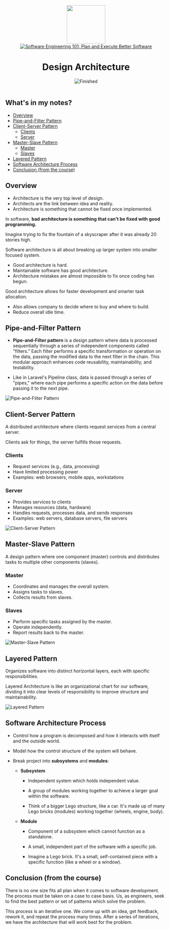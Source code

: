 
<div>
<div id="icon" align="center">
<img src="https://media3.giphy.com/media/v1.Y2lkPTc5MGI3NjExM3ZseHp6MDVnZTRheGNndnJ4eXlmYTI0ZHhidnY0b2R4MnU1enRlbSZlcD12MV9pbnRlcm5hbF9naWZfYnlfaWQmY3Q9cw/JWy2zBSXQ55W5Jh00D/giphy.gif" width="120"/>
</div>
<div id="title" align="center">
<a href="https://www.udemy.com/course/software-engineering-101/">
<img src="https://img.shields.io/badge/Software Engineering 101: Plan and Execute Better Software-white?logo=udemy&style=for-the-badge&color=D2CBCB" alt="Software Engineering 101: Plan and Execute Better Software" />
</a>
<h1>Design Architecture</h1>
</div>
</div>
<div align="center">
<img src="https://img.shields.io/badge/Finished-2025--01--25-white?labelColor=2A6041&color=B6EFD4" alt="Finished" />
<br />
<br />
</div>

## What's in my notes?

- [Overview](#overview)
- [Pipe-and-Filter Pattern](#pipe-and-filter-pattern)
- [Client-Server Pattern](#client-server-pattern)
	- [Clients](#clients)
	- [Server](#server)
- [Master-Slave Pattern](#master-slave-pattern)
	- [Master](#master)
	- [Slaves](#slaves)
- [Layered Pattern](#layered-pattern)
- [Software Architecture Process](#software-architecture-process)
- [Conclusion (from the course)](#conclusion-from-the-course)

## Overview

- Architecture is the very top level of design.
- Architects are the link between idea and reality.
- Architecture is something that cannot be fixed once implemented.

In software, **bad architecture is something that can't be fixed with good programming.**

Imagine trying to fix the fountain of a skyscraper after it was already 20 stories high.

Software architecture is all about breaking up larger system into smaller focused system.

- Good architecture is hard.
- Maintainable software has good architecture.
- Architecture mistakes are almost impossible to fix once coding has begun.

Good architecture allows for faster development and smarter task allocation.

- Also allows company to decide where to buy and where to build.
- Reduce overall idle time.

## Pipe-and-Filter Pattern

- **Pipe-and-Filter pattern** is a design pattern where data is processed sequentially through a series of independent components called "filters." Each filter performs a specific transformation or operation on the data, passing the modified data to the next filter in the chain. This modular approach enhances code reusability, maintainability, and testability.

- Like in Laravel's Pipeline class, data is passed through a series of "pipes," where each pipe performs a specific action on the data before passing it to the next pipe.

![Pipe-and-Filter Pattern](https://miro.medium.com/v2/resize:fit:1144/1*_uqZy7WheVfbtAUvXErHmw.png)

## Client-Server Pattern

A distributed architecture where clients request services from a central server.

Clients ask for things, the server fulfills those requests.

### Clients

- Request services (e.g., data, processing)
- Have limited processing power
- Examples: web browsers, mobile apps, workstations

### Server

- Provides services to clients
- Manages resources (data, hardware)
- Handles requests, processes data, and sends responses
- Examples: web servers, database servers, file servers

![Client-Server Pattern](https://encrypted-tbn0.gstatic.com/images?q=tbn:ANd9GcSshxWqTg4pm7ZWfex5OhGtt9qMYAuMPhmGiw&s)

## Master-Slave Pattern

A design pattern where one component (master) controls and distributes tasks to multiple other components (slaves).

### Master

- Coordinates and manages the overall system.
- Assigns tasks to slaves.
- Collects results from slaves.

### Slaves

- Perform specific tasks assigned by the master.
- Operate independently.
- Report results back to the master.

![Master-Slave Pattern](https://www.oreilly.com/api/v2/epubs/9781787287495/files/assets/b35851ef-fe49-498a-8de9-a79828a7074a.png)

## Layered Pattern

Organizes software into distinct horizontal layers, each with specific responsibilities.

Layered Architecture is like an organizational chart for our software, dividing it into clear levels of responsibility to improve structure and maintainability.

![Layered Pattern](https://www.oreilly.com/api/v2/epubs/9781491971437/files/assets/sapr_0101.png)

## Software Architecture Process

- Control how a program is decomposed and how it interacts with itself and the outside world.

- Model how the control structure of the system will behave.

- Break project into **subsystems** and **modules**:

	- **Subsystem**

		- Independent system which holds independent value.

		- A group of modules working together to achieve a larger goal within the software.

		- Think of a bigger Lego structure, like a car. It's made up of many Lego bricks (modules) working together (wheels, engine, body).

	- **Module**

		- Component of a subsystem which cannot function as a standalone.

		- A small, independent part of the software with a specific job.

		- Imagine a Lego brick. It's a small, self-contained piece with a specific function (like a wheel or a window).

## Conclusion (from the course)

There is no one size fits all plan when it comes to software development. The process must be taken on a case to case basis. Us, as engineers, seek to find the best pattern or set of patterns which solve the problem.

This process is an iterative one. We come up with an idea, get feedback, rework it, and repeat the process many times. After a series of iterations, we have the architecture that will work best for the problem.
